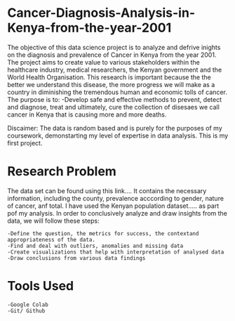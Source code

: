 # Cancer-Diagnosis-Analysis-in-Kenya-from-the-year-2001
The objective of this data science project is to analyze and defrive inights on the diagnosis and prevalence of Cancer in Kenya from the year 2001. The project aims to create  value to various stakeholders within the healthcare industry, medical researchers, the Kenyan government and the World Health Organisation. This research is important because the the better we understand this disease, the more progress we will make as a country in diminishing the tremendous human and economic tolls of cancer.
The purpose is to:
  -Develop safe and effective methods to prevent, detect and diagnose, treat and ultimately, cure the collection of disesaes we call cancer in Kenya that is causing more and more deaths.

Discaimer:
The data is random based and is purely for the purposes of my coursework, demonstarting my level of expertise in data analysis. This is my first project. 

# Research Problem
The data set can be found using this link.... It contains the necessary information, including the county, prevalence acccording to gender, nature of cancer, anf total. I have used the Kenyan population dataset..... as part pof my analysis. In order to conclusively analyze and draw insights from the data, we will follow these steps:

    -Define the question, the metrics for success, the contextand appropriateness of the data.
    -Find and deal with outliers, anomalies and missing data
    -Create visualizations that help with interpretation of analysed data
    -Draw conclusions from various data findings

# Tools Used
    -Google Colab
    -Git/ Github
    
